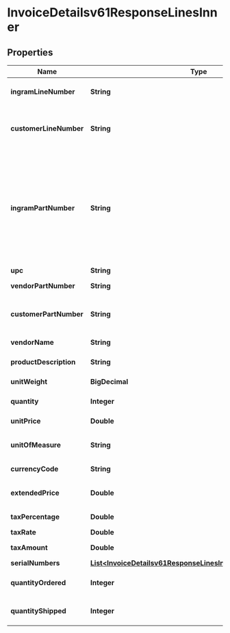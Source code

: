 

# InvoiceDetailsv61ResponseLinesInner


## Properties

| Name | Type | Description | Notes |
|------------ | ------------- | ------------- | -------------|
|**ingramLineNumber** | **String** | Unique line number from Ingram. |  [optional] |
|**customerLineNumber** | **String** | Line number passes by customer while creating an order. |  [optional] |
|**ingramPartNumber** | **String** | Ingram Micro SKU (stock keeping unit). An identification, usually alphanumeric, of a particular product that allows it to be tracked for inventory purposes. |  [optional] |
|**upc** | **String** |  |  [optional] |
|**vendorPartNumber** | **String** | Vendor Part Number. |  [optional] |
|**customerPartNumber** | **String** | Part number from customer&#39;s system. |  [optional] |
|**vendorName** | **String** | Name of the vendor. |  [optional] |
|**productDescription** | **String** | Description of the product. |  [optional] |
|**unitWeight** | **BigDecimal** | Weight of the product. |  [optional] |
|**quantity** | **Integer** | Quantity of the product. |  [optional] |
|**unitPrice** | **Double** | Unit price of the product. |  [optional] |
|**unitOfMeasure** | **String** | Unit of measure of the product. |  [optional] |
|**currencyCode** | **String** | Currency code. |  [optional] |
|**extendedPrice** | **Double** | Extended price of the product. |  [optional] |
|**taxPercentage** | **Double** | Tax percentage |  [optional] |
|**taxRate** | **Double** | Tax rate |  [optional] |
|**taxAmount** | **Double** | Line level tax amount. |  [optional] |
|**serialNumbers** | [**List&lt;InvoiceDetailsv61ResponseLinesInnerSerialNumbersInner&gt;**](InvoiceDetailsv61ResponseLinesInnerSerialNumbersInner.md) |  |  [optional] |
|**quantityOrdered** | **Integer** | Quantity ordered by the customer. |  [optional] |
|**quantityShipped** | **Integer** | Quantity shipped to the customer. |  [optional] |



